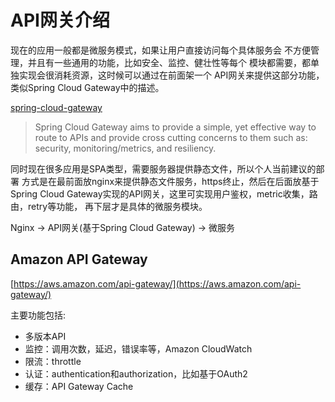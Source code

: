 # API网关介绍

现在的应用一般都是微服务模式，如果让用户直接访问每个具体服务会
不方便管理，并且有一些通用的功能，比如安全、监控、健壮性等每个
模块都需要，都单独实现会很消耗资源，这时候可以通过在前面架一个
API网关来提供这部分功能，类似Spring Cloud Gateway中的描述。

[spring-cloud-gateway](https://spring.io/projects/spring-cloud-gateway)

>Spring Cloud Gateway aims to provide a simple, yet effective way to route to APIs and provide cross cutting concerns to them such as: security, monitoring/metrics, and resiliency.

同时现在很多应用是SPA类型，需要服务器提供静态文件，所以个人当前建议的部署
方式是在最前面放nginx来提供静态文件服务，https终止，然后在后面放基于Spring
Cloud Gateway实现的API网关，这里可实现用户鉴权，metric收集，路由，retry等功能，
再下层才是具体的微服务模块。

Nginx -> API网关(基于Spring Cloud Gateway) -> 微服务

## Amazon API Gateway

[https://aws.amazon.com/api-gateway/](https://aws.amazon.com/api-gateway/)

主要功能包括:
- 多版本API
- 监控：调用次数，延迟，错误率等，Amazon CloudWatch
- 限流：throttle
- 认证：authentication和authorization，比如基于OAuth2
- 缓存：API Gateway Cache

